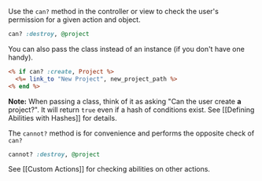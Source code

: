 Use the `can?` method in the controller or view to check the user's permission for a given action and object.

```ruby
can? :destroy, @project
```

You can also pass the class instead of an instance (if you don't have one handy).

```rhtml
<% if can? :create, Project %>
  <%= link_to "New Project", new_project_path %>
<% end %>
```

**Note:** When passing a class, think of it as asking "Can the user create **a** project?". It will return `true` even if a hash of conditions exist. See [[Defining Abilities with Hashes]] for details.

The `cannot?` method is for convenience and performs the opposite check of `can?`

```ruby
cannot? :destroy, @project
```

See  [[Custom Actions]] for checking abilities on other actions.